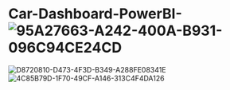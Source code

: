 # Car-Dashboard-PowerBI- ![95A27663-A242-400A-B931-096C94CE24CD](https://github.com/user-attachments/assets/9cd3dee5-aeaa-496a-ad7d-e8859f9ff9fb)
![D8720810-D473-4F3D-B349-A288FE08341E](https://github.com/user-attachments/assets/29617184-aac6-46f9-a77a-52fbabf1bfde)
![4C85B79D-1F70-49CF-A146-313C4F4DA126](https://github.com/user-attachments/assets/e2aabc0f-2107-4ee0-8af4-0446b7e8f6a2)
